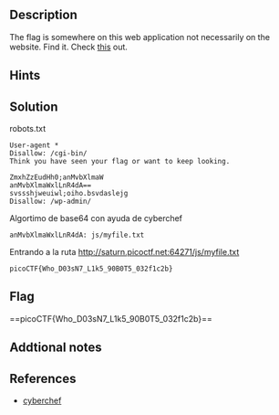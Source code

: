 ## Description
The flag is somewhere on this web application not necessarily on the website. Find it. Check [this](http://saturn.picoctf.net:64271/) out.
## Hints


## Solution

robots.txt
``` 
User-agent *
Disallow: /cgi-bin/
Think you have seen your flag or want to keep looking.

ZmxhZzEudHh0;anMvbXlmaW
anMvbXlmaWxlLnR4dA==
svssshjweuiwl;oiho.bsvdaslejg
Disallow: /wp-admin/

```

Algortimo de base64 con ayuda de cyberchef
```
anMvbXlmaWxlLnR4dA: js/myfile.txt
```

Entrando a la ruta http://saturn.picoctf.net:64271/js/myfile.txt
```
picoCTF{Who_D03sN7_L1k5_90B0T5_032f1c2b}

```

## Flag
==picoCTF{Who_D03sN7_L1k5_90B0T5_032f1c2b}== 



## Addtional notes



## References
+ [cyberchef](https://gchq.github.io/CyberChef/#recipe=From_Base64('A-Za-z0-9%2B/%3D',true,false)&input=YW5NdmJYbG1hV3hsTG5SNGRB)
